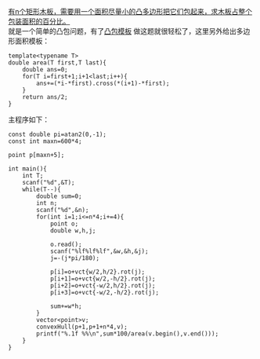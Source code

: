 [有n个矩形木板，需要用一个面积尽量小的凸多边形把它们包起来，求木板占整个包装面积的百分比。](https://uva.onlinejudge.org/index.php?option=com_onlinejudge&Itemid=8&page=show_problem&problem=1593)  
就是一个简单的凸包问题，有了[凸包模板](https://github.com/poluner/blog/blob/master/acm/computational-geometry/%E6%A8%A1%E6%9D%BF%E5%87%B8%E5%8C%85andrew%E7%AE%97%E6%B3%95.md)
做这题就很轻松了，这里另外给出多边形面积模板：  
```
template<typename T>
double area(T first,T last){
    double ans=0;
    for(T i=first+1;i+1<last;i++){
        ans+=(*i-*first).cross(*(i+1)-*first);
    }
    return ans/2;
}
```
主程序如下：
```
const double pi=atan2(0,-1);
const int maxn=600*4;

point p[maxn+5];

int main(){
    int T;
    scanf("%d",&T);
    while(T--){
        double sum=0;
        int n;
        scanf("%d",&n);
        for(int i=1;i<=n*4;i+=4){
            point o;
            double w,h,j;

            o.read();
            scanf("%lf%lf%lf",&w,&h,&j);
            j=-(j*pi/180);

            p[i]=o+vct{w/2,h/2}.rot(j);
            p[i+1]=o+vct{w/2,-h/2}.rot(j);
            p[i+2]=o+vct{-w/2,h/2}.rot(j);
            p[i+3]=o+vct{-w/2,-h/2}.rot(j);

            sum+=w*h;
        }
        vector<point>v;
        convexHull(p+1,p+1+n*4,v);
        printf("%.1f %%\n",sum*100/area(v.begin(),v.end()));
    }
}
```
